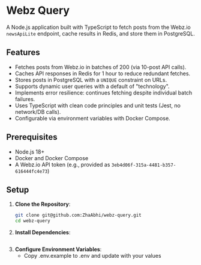 # Webz Query

A Node.js application built with TypeScript to fetch posts from the Webz.io `newsApiLite` endpoint, cache results in Redis, and store them in PostgreSQL.

## Features
- Fetches posts from Webz.io in batches of 200 (via 10-post API calls).
- Caches API responses in Redis for 1 hour to reduce redundant fetches.
- Stores posts in PostgreSQL with a `UNIQUE` constraint on URLs.
- Supports dynamic user queries with a default of "technology".
- Implements error resilience: continues fetching despite individual batch failures.
- Uses TypeScript with clean code principles and unit tests (Jest, no network/DB calls).
- Configurable via environment variables with Docker Compose.

## Prerequisites
- Node.js 18+
- Docker and Docker Compose
- A Webz.io API token (e.g., provided as `3eb4d06f-315a-4481-b357-616444fc4e73`)

## Setup
1. **Clone the Repository**:
   ```bash
   git clone git@github.com:ZhaAbhi/webz-query.git
   cd webz-query

2. **Install Dependencies**:
   ```npm install

3. **Configure Environment Variables**:
   - Copy .env.example to .env and update with your values